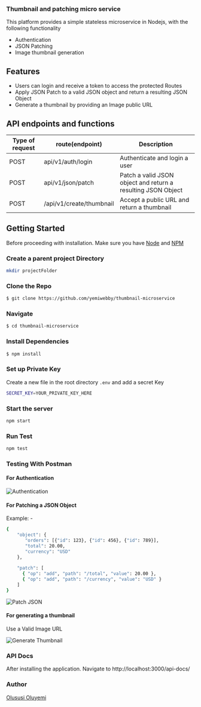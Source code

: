 ### Thumbnail and patching micro service

This platform provides a simple stateless microservice in Nodejs, with the following functionality

* Authentication
* JSON Patching
* Image thumbnail generation


## Features

* Users can login and receive a token to access the protected Routes
* Apply JSON Patch to a valid JSON object and return a resulting JSON Object
* Generate a thumbnail by providing an Image public URL


## API endpoints and functions

Type of request | route(endpoint)       | Description
----------------| ----------| --------------------
POST   |api/v1/auth/login|Authenticate and login a user
POST   |api/v1/json/patch|Patch a valid JSON object and return a resulting JSON Object
POST   |/api/v1/create/thumbnail|Accept a public URL and return a thumbnail


## Getting Started
Before proceeding with installation. Make sure you have [Node](https://nodejs.org/en/) and [NPM](https://www.npmjs.com/)

### Create a parent project Directory
```bash
mkdir projectFolder
```

### Clone the Repo

```bash
$ git clone https://github.com/yemiwebby/thumbnail-microservice
```

### Navigate

```bash
$ cd thumbnail-microservice
```

### Install Dependencies
```bash
$ npm install
```

### Set up Private Key
Create a new file in the root directory `.env` and add a secret Key

```bash
SECRET_KEY=YOUR_PRIVATE_KEY_HERE
```

### Start the server
```bash
npm start
```

### Run Test
```bash
npm test
```

### Testing With Postman

#### For Authentication

![Authentication](https://user-images.githubusercontent.com/19610753/39090940-8ce7635c-45e2-11e8-8dbf-520d40ae7d8f.gif)

#### For Patching a JSON Object
Example: -

```bash
{
	"object": {
       "orders": [{"id": 123}, {"id": 456}, {"id": 789}],
       "total": 20.00,
       "currency": "USD"
    },
    
    "patch": [
      { "op": "add", "path": "/total", "value": 20.00 },
      { "op": "add", "path": "/currency", "value": "USD" }
    ]
}    
```

![Patch JSON](https://user-images.githubusercontent.com/19610753/39091395-f5dc5f4a-45ea-11e8-8750-f5cf24543654.gif)

#### For generating a thumbnail
Use a Valid Image URL

![Generate Thumbnail](https://user-images.githubusercontent.com/19610753/39091402-12dbd40e-45eb-11e8-9b57-bc9bdaa6e57c.gif)

### API Docs
After installing the application. Navigate to http://localhost:3000/api-docs/

### Author
[Olususi Oluyemi](https://twitter.com/yemiwebby)
